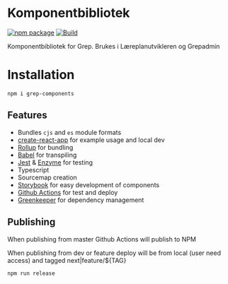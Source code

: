 # Komponentbibliotek

[![npm package](https://img.shields.io/npm/v/grep-components/latest.svg)](https://www.npmjs.com/package/grep-components)
[![Build](https://github.com/Utdanningsdirektoratet/Grep-komponenter/actions/workflows/build.yml/badge.svg)](https://github.com/Utdanningsdirektoratet/Grep-komponenter/actions/workflows/build.yml)

Komponentbibliotek for Grep. Brukes i Læreplanutvikleren og Grepadmin

# Installation

    npm i grep-components

## Features

- Bundles `cjs` and `es` module formats
- [create-react-app](https://github.com/facebookincubator/create-react-app) for example usage and local dev
- [Rollup](https://rollupjs.org/) for bundling
- [Babel](https://babeljs.io/) for transpiling
- [Jest](https://facebook.github.io/jest/) & [Enzyme](https://github.com/airbnb/enzyme) for testing
- Typescript
- Sourcemap creation
- [Storybook](https://storybook.js.org) for easy development of components
- [Github Actions](https://docs.github.com/en/actions) for test and deploy
- [Greenkeeper](https://greenkeeper.io) for dependency management

## Publishing

When publishing from master Github Actions will publish to NPM

When publishing from dev or feature deploy will be from local (user need access) and tagged next|feature/\${TAG}

    npm run release

